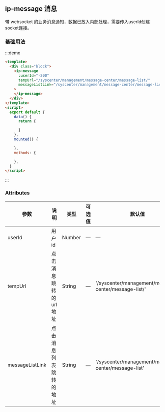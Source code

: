 ## ip-message 消息

带 websocket 的业务消息通知，数据已放入内部处理，需要传入userId创建socket连接。

### 基础用法

:::demo

```html
<template>
  <div class="block">
    <ip-message
      :userId="-200"
      tempUrl="/syscenter/management/message-center/message-list/"
      messageListLink="/syscenter/management/message-center/message-list"
    >
    </ip-message>
  </div>
</template>
<script>
  export default {
    data() {
      return {

      }
    },
    mounted() {

    },
    methods: {

    },
  }
</script>
```

:::

### Attributes

| 参数            | 说明                             | 类型   | 可选值 | 默认值                                               |
| --------------- | -------------------------------- | ------ | ------ | ---------------------------------------------------- |
| userId          | 用户 id                          | Number | —      | —                                                    |
| tempUrl         | 点击消息跳转的 url 地址          | String | —      | '/syscenter/management/message-center/message-list/' |
| messageListLink | 点击消息列表跳转的地址           | String | —      | '/syscenter/management/message-center/message-list'  |

